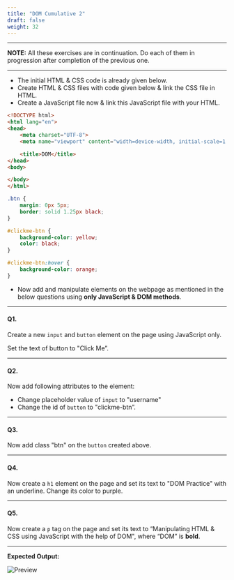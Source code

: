 ```yaml
---
title: "DOM Cumulative 2"
draft: false
weight: 32
---
```


---

**NOTE:** All these exercises are in continuation. Do each of them in progression after completion of the previous one. 

---

- The initial HTML & CSS code is already given below.
- Create HTML & CSS files with code given below & link the CSS file in HTML.
- Create a JavaScript file now & link this JavaScript file with your HTML.

```html
<!DOCTYPE html>
<html lang="en">
<head>
    <meta charset="UTF-8">
    <meta name="viewport" content="width=device-width, initial-scale=1.0">

    <title>DOM</title>
</head>
<body>

</body>
</html>
```

```css
.btn {
    margin: 0px 5px;
    border: solid 1.25px black;
}

#clickme-btn {
    background-color: yellow;
    color: black;
}

#clickme-btn:hover {
    background-color: orange;
}
```

- Now add and manipulate elements on the webpage as mentioned in the below questions using **only JavaScript & DOM methods**.

---

#### Q1.

Create a new `input` and `button` element on the page using JavaScript only. 

Set the text of button to "Click Me”.

---

#### Q2.

Now add following attributes to the element:
- Change placeholder value of `input` to "username"
- Change the id of `button` to "clickme-btn”.

---

#### Q3.

Now add class "btn" on the `button` created above.

---

#### Q4.

Now create a `h1` element on the page and set its text to "DOM Practice" with an underline.
Change its color to purple.

---

#### Q5.

Now create a `p` tag on the page and set its text to “Manipulating HTML & CSS using JavaScript with the help of DOM", where “DOM” is **bold**.

---

**Expected Output:**

![Preview](../../../../images/exercises/dom-final2/preview.png)